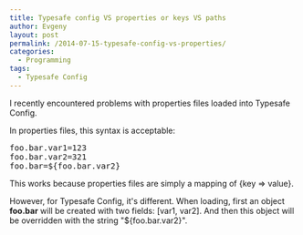 ```yaml
---
title: Typesafe config VS properties or keys VS paths
author: Evgeny
layout: post
permalink: /2014-07-15-typesafe-config-vs-properties/
categories:
  - Programming
tags:
  - Typesafe Config
---
```

I recently encountered problems with properties files loaded into Typesafe Config.

In properties files, this syntax is acceptable:

<pre class="toolbar:1 lang:default decode:true" title="some.properties">foo.bar.var1=123
foo.bar.var2=321
foo.bar=${foo.bar.var2}</pre>

This works because properties files are simply a mapping of {key => value}.

However, for Typesafe Config, it's different. When loading, first an object **foo.bar** will be created with two fields: [var1, var2]. And then this object will be overridden with the string "${foo.bar.var2}".